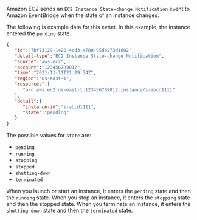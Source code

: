 
Amazon EC2 sends an `EC2 Instance State-change Notification` event to Amazon EventBridge when the state of an instance changes.

The following is example data for this evnet. In this example, the instance entered the `pending` state.

```json
{
   "id":"7bf73129-1428-4cd3-a780-95db273d1602",
   "detail-type":"EC2 Instance State-change Notification",
   "source":"aws.ec2",
   "account":"123456789012",
   "time":"2021-11-11T21:29:54Z",
   "region":"us-east-1",
   "resources":[
      "arn:aws:ec2:us-east-1:123456789012:instance/i-abcd1111"
   ],
   "detail":{
      "instance-id":"i-abcd1111",
      "state":"pending"
   }
}
```

The possible values for `state` are:

- `pending`
- `running`
- `stopping`
- `stopped`
- `shutting-down`
- `terminated`

When you launch or start an instance, it enters the `pending` state and then the `running` state. When you stop an instance, it enters the `stopping` state and then the stopped state. When you terminate an instance, it enters the `shutting-down` state and then the `terminated` state.
